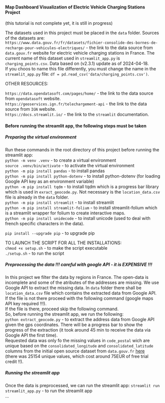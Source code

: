 #### Map Dashboard Visualization of Electric Vehicle Charging Stations Project
(this tutorial is not complete yet, it is still in progress)

The datasets used in this project must be placed in the `data` folder. Sources of the datasets are:  
`https://www.data.gouv.fr/fr/datasets/fichier-consolide-des-bornes-de-recharge-pour-vehicules-electriques/` - the link to the data source from `data.gouv.fr` website for electric vehicle charging stations in France. The current name of this dataset used in `streamlit_app.py` is `charging_points.csv`. Data based on (v2.3.1) update as of 2024-04-18.  
If you choos to name this file differently, you must change the name in the `streamlit_app.py` file: `df = pd.read_csv('data/charging_points.csv')`.  



OTHER RESOURCES:  

`https://data.opendatasoft.com/pages/home/` - the link to the data source from `opendatasoft` website.  
`https://geoservices.ign.fr/telechargement-api` - the link to the data source from `IGN` website.  
`https://docs.streamlit.io/` - the link to the `streamlit` documentation.  

#### Before running the streamlit app, the following steps must be taken

##### Preparing the virtual environment
Run these commands in the root directory of this project before running the streamlit app:  
`python -m venv .venv` - to create a virtual environment  
`source .venv/bin/activate` - to activate the virtual environment  
`python -m pip install pandas` - to install pandas  
`python -m pip install python-dotenv` - to install python-dotenv (for loading Google API key as an environment variable)  
`python -m pip install tqdm` - to install tqdm which is a progress bar library which is used in `exract_geocode.py`. Not necessary is the `location_data.csv` file is already in the `data` folder.    
`python -m pip install streamlit` - to install streamlit  
`python -m pip install streamlit-folium` - to install streamlit-folium which is a streamlit wrapper for folium to create interactive maps.  
`python -m pip install unidecode` - to install unicode (used to deal with french specific characters in the data).  

`pip install --upgrade pip` - to upgrade pip  

TO LAUNCH THE SCRIPT FOR ALL THE INSTALLATIONS:  
`chmod +x setup.sh` - to make the script executable  
`./setup.sh` - to run the script  

##### Preprocessing the data !!! careful with google API - it is EXPENSIVE !!!
In this project we filter the data by regions in France. The open-data is incomplete and some of the atributes of the addresses are missing. We use Google API to extract the missing data. In `data` folder there shall be `location_data.csv` file which contains the extracted data from Google API.  
If the file is not there proceed with the following command (google maps API key required !!!).    
If the file is there, proceed skip the following command.  
So, before running the streamlit app, we run the following:  
`python extract_geocode.py` - to extract the address data from Google API given the gps coordinates. There will be a progress bar to show the progress of the extraction (it took around 45 min to receive the data via Google API the first time).    
Requested data was only fo the missing values in `code_postal` wich are unique based on the `consolidated_longitude` and `consolidated_latitude` columns from the initial open source dataset from `data.gouv.fr` [here](https://www.data.gouv.fr/fr/datasets/fichier-consolide-des-bornes-de-recharge-pour-vehicules-electriques/)  
(there was 25154 unique values, which cost around 75EUR of free trial credit !!).  

##### Running the streamlit app
Once the data is preprocessed, we can run the streamlit app:
`streamlit run streamlit_app.py` - to run the streamlit app  
...  
